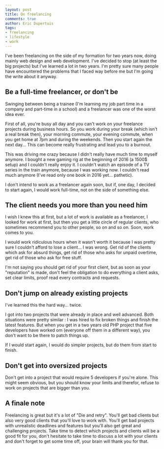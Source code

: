 ```yaml
---
layout: post
title: On freelancing
comments: true
author: Eric Dupertuis
tags:
- freelancing
- lifestyle
- work
---
```


I've been freelancing on the side of my formation for two years now, doing mainly web design and web development. I've decided to stop (at least the big projects) but I've learned a lot in two years. I'm pretty sure many people have encountered the problems that I faced way before me but I'm going the write about it anyway.

## Be a full-time freelancer, or don't be

Swinging between being a trainee (I'm learning my job part time in a company and part-time in a school) and a freelancer was one of the worst idea ever.

First of all, you're busy all day and you can't work on your freelance projects during business hours. So you work during your break (which isn't a real break then), your morning commute, your evening commute, when you get home at 7pm and during the weekends. Then you start again the next day... This can become really frustrating and lead you to a burnout.

This was driving me crazy because I didn't really have much time to myself anymore. I bought a new gaming rig at the beginning of 2016 (a 1500$ setup) and I couldn't really enjoy it. I couldn't watch an episode of a TV series in the train anymore, because I was working now. I couldn't read much anymore (I've read only one book in 2016 yet... pathetic).

I don't intend to work as a freelancer again soon, but if, one day, I decided to start again, I would work full-time, not on the side of something else.

## The client needs you more than you need him

I wish I knew this at first, but a lot of work is available as a freelancer, I looked for work at first, but then you get a little circle of regular clients, who sometimes recommend you to other people, so on and so on. Soon, work comes to you.

I would work ridiculous hours when it wasn't worth it because I was pretty sure I couldn't afford to lose a client... I was wrong. Get rid of the clients which ask for absurd things, get rid of those who asks for unpaid overtime, get rid of those who ask for free stuff.

I'm not saying you should get rid of your first client, but as soon as your "reputation" is made, don't feel the obligation to do everything a client asks, set clear limits, proof read every contracts and requests.

## Don't jump on already existing projects

I've learned this the hard way... twice.

I got into two projects that were already in place and well advanced. Both situations were pretty similar : I was hired to fix broken things and finish the latest features. But when you get in a two years old PHP project that five developers have worked om (everyone off them in a different way), you don't want to be there to patch things up.

If I would start again, I would do simpler projects, but do them from start to finish.

## Don't get into oversized projects

Don't get into a project that would require 5 developers if you're alone. This might seem obvious, but you should know your limits and therefor, refuse to work on projects that are bigger than you.

## A finale note

Freelancing is great but it's a lot of "Die and retry". You'll get bad clients but also very good clients that you'll love to work with. You'll get bad projects with unrealistic deadlines and features but you'll also get great and challenging projects. Take time to detect which projects and clients will be a good fit for you, don't hesitate to take time to discuss a lot with your clients and don't forget to get some time off, your brain will thank you for that.
